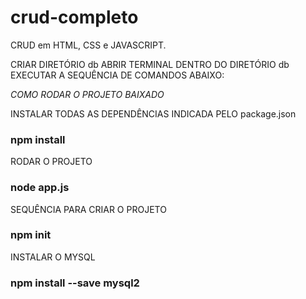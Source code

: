 # crud-completo
CRUD em HTML, CSS e JAVASCRIPT.

CRIAR DIRETÓRIO db
ABRIR TERMINAL DENTRO DO DIRETÓRIO db
EXECUTAR A SEQUÊNCIA DE COMANDOS ABAIXO:

*COMO RODAR O PROJETO BAIXADO*

INSTALAR TODAS AS DEPENDÊNCIAS INDICADA PELO package.json
### npm install

RODAR O PROJETO
### node app.js

SEQUÊNCIA PARA CRIAR O PROJETO
### npm init

INSTALAR O MYSQL
### npm install --save mysql2
